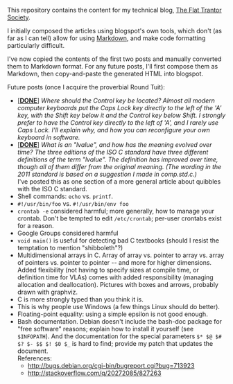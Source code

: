 This repository contains the content for my technical blog, [The Flat
Trantor Society](http://the-flat-trantor-society.blogspot.com/).

I initially composed the articles using blogspot's own
tools, which don't (as far as I can tell) allow for using
[Markdown](http://daringfireball.net/projects/markdown/), and make
code formatting particularly difficult.

I've now copied the contents of the first two posts and manually
converted them to Markdown format.  For any future posts, I'll first
compose them as Markdown, then copy-and-paste the generated HTML
into blogspot.

Future posts (once I acquire the proverbial Round Tuit):

- [[**DONE**]](http://the-flat-trantor-society.blogspot.com/2013/12/where-should-control-key-be.html)
  *Where should the Control key be located?  Almost all modern computer
  keyboards put the Caps Lock key directly to the left of the 'A'
  key, with the Shift key below it and the Control key below Shift.
  I strongly prefer to have the Control key directly to the left of
  'A', and I rarely use Caps Lock.  I'll explain why, and how you can 
  reconfigure your own keyboard in software.*
- [[**DONE**]](http://the-flat-trantor-society.blogspot.com/2014/02/c-standard-quibbles.html)
  *What is an "lvalue", and how has the meaning evolved over time?
  The three editions of the ISO C standard have three different
  definitions of the term "lvalue".  The definition has improved
  over time, though all of them differ from the original meaning.
  (The wording in the 2011 standard is based on a suggestion I made
  in comp.std.c.)*<br>
  I've posted this as one section of a more general article about
  quibbles with the ISO C standard.
- Shell commands: `echo` vs. `printf`.
- `#!/usr/bin/foo` vs. `#!/usr/bin/env foo`
- `crontab -e` considered harmful; more generally, how to manage your
  crontab. Don't be tempted to edit `/etc/crontab`; per-user crontabs
  exist for a reason.
- Google Groups considered harmful
- `void main()` is useful for detecting bad C textbooks (should I
  resist the temptation to mention "shibboleth"?)
- Multidimensional arrays in C. Array of array vs. pointer to array
  vs. array of pointers vs. pointer to pointer -- and more for higher
  dimensions. Added flexibility (not having to specify sizes at compile
  time, or definition time for VLAs) comes with added responsibility
  (managing allocation and deallocation). Pictures with boxes and arrows,
  probably drawn with graphviz.
- C is more strongly typed than you think it is.
- This is why people use Windows (a few things Linux should do better).
- Floating-point equality: using a simple epsilon is not good enough.
- Bash documentation. Debian doesn't include the bash-doc package for
  "free software" reasons; explain how to install it yourself (see
  `$INFOPATH`). And the documentation for the special parameters `$*
  $@ $# $? $- $$ $! $0 $_` is hard to find; provide my patch that
  updates the document.<br>
  References:
  - http://bugs.debian.org/cgi-bin/bugreport.cgi?bug=713923
  - http://stackoverflow.com/q/20272085/827263
